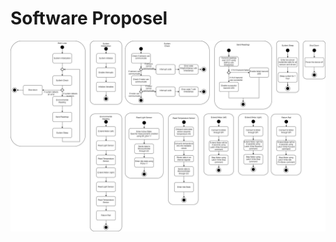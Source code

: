 # Software Proposel

![Figure 1: Software Propesel Diagram](/photos/SoftwareProposal.jpg "SoftwareProposal: Jamboard before sorting, ranking, and idea recombination.")
